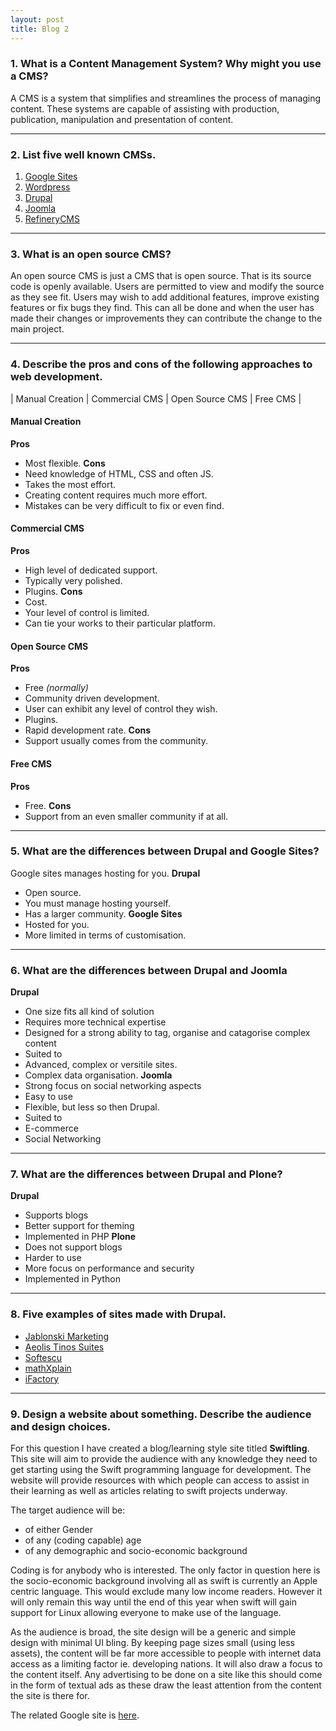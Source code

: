 ```yaml
---
layout: post
title: Blog 2
---
```


### 1. What is a Content Management System? Why might you use a CMS?
A CMS is a system that simplifies and streamlines the process of managing
content. These systems are capable of assisting with production, publication,
manipulation and presentation of content. 

---

### 2. List five well known CMSs.
1. [Google Sites](https://www.google.com/work/apps/business/products/sites/)
2. [Wordpress](https://wordpress.com/)
3. [Drupal](https://www.drupal.org/)
4. [Joomla](http://www.joomla.org/)
5. [RefineryCMS](http://www.refinerycms.com/)

---

### 3. What is an open source CMS?
An open source CMS is just a CMS that is open source. That is its source code 
is openly available. Users are permitted to view and modify the source as they
see fit. Users may wish to add additional features, improve existing features 
or fix bugs they find. This can all be done and when the user has made their
changes or improvements they can contribute the change to the main project.

---

### 4. Describe the pros and cons of the following approaches to web development.
| Manual Creation | Commercial CMS     | Open Source CMS | Free CMS          |
#### Manual Creation
__Pros__
* Most flexible.
__Cons__
* Need knowledge of HTML, CSS and often JS.
* Takes the most effort.
* Creating content requires much more effort.
* Mistakes can be very difficult to fix or even find.

#### Commercial CMS
__Pros__
* High level of dedicated support.
* Typically very polished.
* Plugins.
__Cons__
* Cost.
* Your level of control is limited.
* Can tie your works to their particular platform.

#### Open Source CMS
__Pros__
* Free _(normally)_
* Community driven development.
* User can exhibit any level of control they wish.
* Plugins.
* Rapid development rate.
__Cons__
* Support usually comes from the community.

#### Free CMS
__Pros__
* Free.
__Cons__
* Support from an even smaller community if at all.

---

### 5. What are the differences between Drupal and Google Sites?
Google sites manages hosting for you.
__Drupal__
* Open source.
* You must manage hosting yourself.
* Has a larger community.
__Google Sites__
* Hosted for you.
* More limited in terms of customisation.

---

### 6. What are the differences between Drupal and Joomla
__Drupal__
* One size fits all kind of solution
* Requires more technical expertise
* Designed for a strong ability to tag, organise and catagorise complex content
* Suited to
 * Advanced, complex or versitile sites.
 * Complex data organisation.
__Joomla__
* Strong focus on social networking aspects
* Easy to use
* Flexible, but less so then Drupal.
* Suited to
 * E-commerce
 * Social Networking

 ---

### 7. What are the differences between Drupal and Plone?
__Drupal__
* Supports blogs
* Better support for theming
* Implemented in PHP
__Plone__
* Does not support blogs
* Harder to use
* More focus on performance and security
* Implemented in Python 

---

### 8. Five examples of sites made with Drupal.
* [Jablonski Marketing](http://jablonskimarketing.com/)
* [Aeolis Tinos Suites](http://aeolistinossuites.com/en)
* [Softescu](http://softescu.com/)
* [mathXplain](http://www.mathxplain.com/)
* [iFactory](http://ifactory.com.au/)

---

### 9. Design a website about something. Describe the audience and design choices.

For this question I have created a blog/learning style site titled __Swiftling__. This site will aim to provide the audience with any knowledge they need to get starting using the Swift programming language for development. The website will provide resources with which people can access to assist in their learning as well as articles relating to swift projects underway.

The target audience will be:

* of either Gender
* of any (coding capable) age
* of any demographic and socio-economic background

Coding is for anybody who is interested. The only factor in question here is the socio-economic background involving all as swift is currently an Apple centric language. This would exclude many low income readers. However it will only remain this way until the end of this year when swift will gain support for Linux allowing everyone to make use of the language.

As the audience is broad, the site design will be a generic and simple design with minimal UI bling. By keeping page sizes small (using less assets), the content will be far more accessible to people with internet data access as a limiting factor ie. developing nations. It will also draw a focus to the content itself. Any advertising to be done on a site like this should come in the form of textual ads as these draw the least attention from the content the site is there for.

The related Google site is [here](https://sites.google.com/site/s2885184/).

